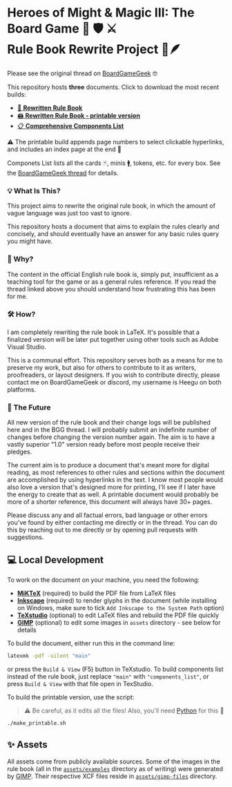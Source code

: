 # Heroes of Might & Magic III: The Board Game 🐴 🛡️ ⚔️️<br>Rule Book Rewrite Project 📜🪶

Please see the original thread on [BoardGameGeek](https://boardgamegeek.com/thread/3235221/rule-book-rewrite-project/page/1) 🤓

This repository hosts **three** documents. Click to download the most recent builds:

- [📜 **Rewritten Rule Book**](https://github.com/Heegu-sama/Homm3BG/raw/build/main.pdf/PDF/main.pdf)
- [🖨️ **Rewritten Rule Book - printable version️️**](https://github.com/Heegu-sama/Homm3BG/raw/build/printable.pdf/PRINTABLE/printable.pdf)
- [📋 **Comprehensive Components List**](https://github.com/Heegu-sama/Homm3BG/raw/build/components_list.pdf/COMPONENTS_LIST/components_list.pdf)

⚠️ The printable build appends page numbers to select clickable hyperlinks, and includes an index page at the end 🤞

Componets List lists all the cards 🃏, minis 🚹, tokens, etc. for every box.
See the [BoardGameGeek thread](https://boardgamegeek.com/thread/3265461/article/43995671#43995671) for details.

### 💡 What Is This?

This project aims to rewrite the original rule book, in which the amount of vague language was just too vast to ignore.

This repository hosts a document that aims to explain the rules clearly and concisely, and should eventually have an answer for any basic rules query you might have.

### 🤔 Why?

The content in the official English rule book is, simply put, insufficient as a teaching tool for the game or as a general rules reference.
If you read the thread linked above you should understand how frustrating this has been for me.

### 🛠️ How?

I am completely rewriting the rule book in LaTeX.
It's possible that a finalized version will be later put together using other tools such as Adobe Visual Studio.

This is a communal effort.
This repository serves both as a means for me to preserve my work, but also for others to contribute to it as writers, proofreaders, or layout designers.
If you wish to contribute directly, please contact me on BoardGameGeek or discord, my username is Heegu on both platforms.

### 🔮 The Future

All new version of the rule book and their change logs will be published here and in the BGG thread.
I will probably submit an indefinite number of changes before changing the version number again.
The aim is to have a vastly superior "1.0" version ready before most people receive their pledges.

The current aim is to produce a document that's meant more for digital reading, as most references to other rules and sections within the document are accomplished by using hyperlinks in the text.
I know most people would also love a version that's designed more for printing, I'll see if I later have the energy to create that as well.
A printable document would probably be more of a shorter reference, this document will always have 30+ pages.

Please discuss any and all factual errors, bad language or other errors you've found by either contacting me directly or in the thread.
You can do this by reaching out to me directly or by opening pull requests with suggestions.

## 💻 Local Development

To work on the document on your machine, you need the following:

- [**MiKTeX**](https://miktex.org/) (required) to build the PDF file from LaTeX files
- [**Inkscape**](https://inkscape.org/) (required) to render glyphs in the document (while installing on Windows, make sure to tick `Add Inkscape to the System Path` option)
- [**TeXstudio**](https://www.texstudio.org/) (optional) to edit LaTeX files and rebuild the PDF file quickly
- [**GIMP**](https://www.gimp.org/) (optional) to edit some images in `assets` directory - see below for details

To build the document, either run this in the command line:

```bash
latexmk -pdf -silent "main"
```

or press the `Build & View` (F5) button in TeXstudio.
To build components list instead of the rule book, just replace `"main"` with `"components_list"`, or press `Build & View` with that file open in TexStudio.

To build the printable version, use the script:

> ⚠️ Be careful, as it edits all the files!
> Also, you'll need [Python](https://www.python.org/) for this 🐍

```bash
./make_printable.sh
```

## ✨ Assets

All assets come from publicly available sources.
Some of the images in the rule book (all in the [`assets/examples`](https://github.com/Heegu-sama/Homm3BG/tree/main/assets/examples) directory as of writing) were generated by [GIMP](https://www.gimp.org/).
Their respective XCF files reside in [`assets/gimp-files`](https://github.com/Heegu-sama/Homm3BG/tree/main/assets/gimp-files) directory.
